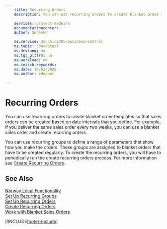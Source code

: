 ```yaml
---
    title: Recurring Orders
    description: You can use recurring orders to create blanket order templates so that sales orders can be created based on date intervals that you define.

    services: project-madeira 
    documentationcenter: ''
    author: SorenGP

    ms.service: dynamics365-business-central
    ms.topic: conceptual
    ms.devlang: na
    ms.tgt_pltfrm: na
    ms.workload: na
    ms.search.keywords:
    ms.date: 10/01/2020
    ms.author: edupont

---
```

# Recurring Orders
You can use recurring orders to create blanket order templates so that sales orders can be created based on date intervals that you define. For example, if you deliver the same sales order every two weeks, you can use a blanket sales order and create recurring orders.  

You can use recurring groups to define a range of parameters that show how you make the orders. These groups are assigned to blanket orders that have to be created regularly. To create the recurring orders, you will have to periodically run the create recurring orders process. For more information see [Create Recurring Orders](how-to-create-recurring-orders.md).  

## See Also  
 [Norway Local Functionality](norway-local-functionality.md)   
 [Set Up Recurring Groups](how-to-set-up-recurring-groups.md)   
 [Set Up Recurring Orders](how-to-set-up-recurring-orders.md)   
 [Create Recurring Orders](how-to-create-recurring-orders.md)   
 [Work with Blanket Sales Orders](../../sales-how-to-create-blanket-sales-orders.md)


[!INCLUDE[footer-include](../../includes/footer-banner.md)]